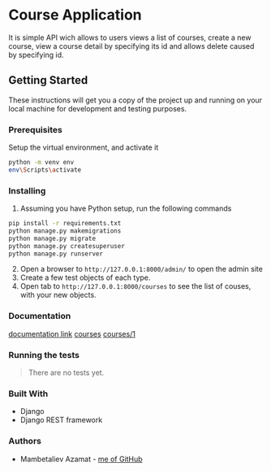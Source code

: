 # Course Application
It is simple API wich allows to users views a list of courses, create a new course, view a course detail by specifying its id and allows delete caused by specifying id.

## Getting Started
These instructions will get you a copy of the project up and running on your local machine for development and testing purposes.

### Prerequisites
Setup the virtual environment, and activate it
```bash
python -m venv env
env\Scripts\activate
```

### Installing
1. Assuming you have Python setup, run the following commands

```bash
pip install -r requirements.txt
python manage.py makemigrations
python manage.py migrate
python manage.py createsuperuser
python manage.py runserver
```
2. Open a browser to `http://127.0.0.1:8000/admin/` to open the admin site
3. Create a few test objects of each type.
4. Open tab to `http://127.0.0.1:8000/courses` to see the list of couses, with your new objects.

### Documentation
[documentation link](https://coursesapi3.docs.apiary.io/#reference/0/list-of-courses/list-all-courses)
[courses](https://private-f4a7a-coursesapi3.apiary-mock.com/courses)
[courses/1](https://private-f4a7a-coursesapi3.apiary-mock.com/courses/1)

### Running the tests
> There are no tests yet.

### Built With
- Django
- Django REST framework

### Authors
- Mambetaliev Azamat - [me of GitHub](https://github.com/Azamat229/)
